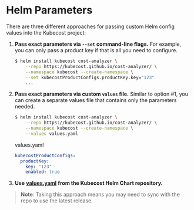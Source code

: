 # Helm Parameters

There are three different approaches for passing custom Helm config values into the Kubecost project:

1. **Pass exact parameters via `--set` command-line flags.** For example, you can only pass a product key if that is all you need to configure.

    ```bash
    $ helm install kubecost cost-analyzer \
        --repo https://kubecost.github.io/cost-analyzer/ \
        --namespace kubecost --create-namespace \
        --set kubecostProductConfigs.productKey.key="123"
        ...
    ```

2.  **Pass exact parameters via custom `values` file.** Similar to option #1, you can create a separate values file that contains only the parameters needed.

    ```bash
    $ helm install kubecost cost-analyzer \
        --repo https://kubecost.github.io/cost-analyzer/ \
        --namespace kubecost --create-namespace \
        --values values.yaml
    ```

    values.yaml

    ```yaml
    kubecostProductConfigs:
      productKey: 
        key: "123"
        enabled: true
    ```

3. **Use** [**values.yaml**](https://github.com/kubecost/cost-analyzer-helm-chart/blob/master/cost-analyzer/values.yaml) **from the Kubecost Helm Chart repository.**

> **Note**: Taking this approach means you may need to sync with the repo to use the latest release.
